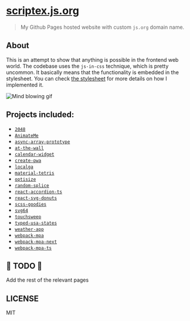 # [scriptex.js.org](https://scriptex.js.org)

> My Github Pages hosted website with custom `js.org` domain name.

## About

This is an attempt to show that anything is possible in the frontend web world.
The codebase uses the `js-in-css` technique, which is pretty uncommon.
It basically means that the functionality is embedded in the stylesheet.
You can check [the stylesheet](https://github.com/scriptex/scriptex.github.io/blob/master/style.css) for more details on how I implemented it. 

![Mind blowing gif](https://media2.giphy.com/media/Um3ljJl8jrnHy/200.gif)

## Projects included:

- [`2048`](https://scriptex.js.org/2048/)
- [`AnimateMe`](https://scriptex.js.org/AnimateMe/)
- [`async-array-prototype`](https://scriptex.js.org/async-array-prototype)
- [`at-the-wall`](https://scriptex.js.org/at-the-wall/)
- [`calendar-widget`](https://scriptex.js.org/calendar-widget)
- [`create-pwa`](https://scriptex.js.org/create-pwa/)
- [`localga`](https://scriptex.js.org/localga/)
- [`material-tetris`](https://scriptex.js.org/material-tetris/)
- [`optisize`](https://three11.github.io/optisize/) 
- [`random-splice`](https://scriptex.js.org/random-splice)
- [`react-accordion-ts`](https://scriptex.js.org/react-accordion-ts/)
- [`react-svg-donuts`](https://scriptex.js.org/react-svg-donuts/)
- [`scss-goodies`](https://scriptex.js.org/scss-goodies)
- [`svg64`](https://scriptex.js.org/svg64)
- [`touchsweep`](https://scriptex.js.org/touchsweep)
- [`typed-usa-states`](https://scriptex.js.org/typed-usa-states)
- [`weather-app`](https://scriptex.js.org/weather-app/)
- [`webpack-mpa`](https://scriptex.js.org/webpack-mpa/)
- [`webpack-mpa-next`](https://scriptex.js.org/webpack-mpa-next/)
- [`webpack-mpa-ts`](https://scriptex.js.org/webpack-mpa-ts/)

## 🚧 TODO 🚧

Add the rest of the relevant pages

## LICENSE

MIT
